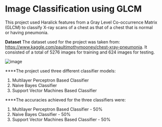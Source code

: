 # Image Classification using GLCM
 This project used Haralick features from a Gray Level Co-occurrence Matrix (GLCM) to classify X-ray scans of a chest as that of a chest that is normal or having pneumonia.

**Dataset**
The dataset used for the project was taken from: https://www.kaggle.com/paultimothymooney/chest-xray-pneumonia. It consisted of a total of 5276 images for training and 624 images for testing.

![image](https://user-images.githubusercontent.com/56998775/139958688-120f28d0-db07-4369-8797-3f52ca3b42b6.png)

 ****The project used three different classifier models:
 1) Multilayer Perceptron Based Classifier
 2) Naive Bayes Classifier
 3) Support Vector Machines Based Classifier
 
 ****The accuracies achieved for the three classifiers were:
 1) Multilayer Perceptron Based Classifier - 50%
 2) Naive Bayes Classifier - 50%
 3) Support Vector Machines Based Classifier - 50%
